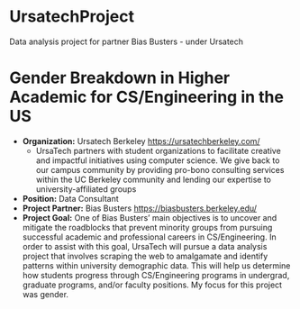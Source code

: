 # UrsatechProject
Data analysis project for partner Bias Busters - under Ursatech

# Gender Breakdown in Higher Academic for CS/Engineering in the US

- **Organization:** Ursatech Berkeley https://ursatechberkeley.com/
    - UrsaTech partners with student organizations to facilitate creative and impactful initiatives using computer science. We give back to our campus community by providing pro-bono consulting services within the UC Berkeley community and lending our expertise to university-affiliated groups
- **Position:** Data Consultant
- **Project Partner:** Bias Busters https://biasbusters.berkeley.edu/
- **Project Goal:** One of Bias Busters’ main objectives is to uncover and mitigate the roadblocks that prevent minority groups from pursuing successful academic and professional careers in CS/Engineering. In order to assist with this goal, UrsaTech will pursue a data analysis project that involves scraping the web to amalgamate and identify patterns within university demographic data. This will help us determine how students progress through CS/Engineering programs in undergrad, graduate programs, and/or faculty positions. My focus for this project was gender.

